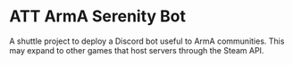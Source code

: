 # ATT ArmA Serenity Bot

A shuttle project to deploy a Discord bot useful to ArmA communities. This may expand to other games that host servers through the Steam API.
